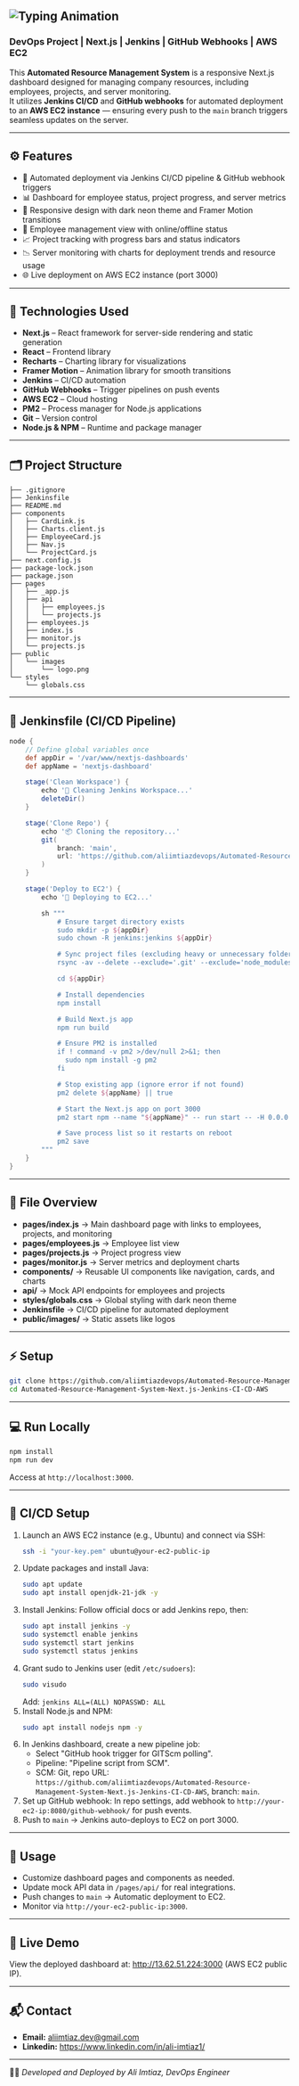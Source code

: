 ![Typing Animation](https://readme-typing-svg.herokuapp.com/?font=Righteous&color=9D4EDD&size=35&center=true&vCenter=true&width=600&height=70&duration=3000&lines=Automated+Resource+Management;Next.js+Dashboard;Jenkins+CI/CD+on+AWS;)
---
### **DevOps Project | Next.js | Jenkins | GitHub Webhooks | AWS EC2**

This **Automated Resource Management System** is a responsive Next.js dashboard designed for managing company resources, including employees, projects, and server monitoring.  
It utilizes **Jenkins CI/CD** and **GitHub webhooks** for automated deployment to an **AWS EC2 instance** — ensuring every push to the `main` branch triggers seamless updates on the server.

---

## ⚙️ Features
- 🔄 Automated deployment via Jenkins CI/CD pipeline & GitHub webhook triggers  
- 📊 Dashboard for employee status, project progress, and server metrics  
- 📱 Responsive design with dark neon theme and Framer Motion transitions  
- 👥 Employee management view with online/offline status  
- 📈 Project tracking with progress bars and status indicators  
- 📉 Server monitoring with charts for deployment trends and resource usage  
- 🌐 Live deployment on AWS EC2 instance (port 3000)

---

## 🧰 Technologies Used
- **Next.js** – React framework for server-side rendering and static generation  
- **React** – Frontend library  
- **Recharts** – Charting library for visualizations  
- **Framer Motion** – Animation library for smooth transitions  
- **Jenkins** – CI/CD automation  
- **GitHub Webhooks** – Trigger pipelines on push events  
- **AWS EC2** – Cloud hosting  
- **PM2** – Process manager for Node.js applications  
- **Git** – Version control  
- **Node.js & NPM** – Runtime and package manager  

---

## 🗂️ Project Structure
```plaintext
├── .gitignore
├── Jenkinsfile
├── README.md
├── components
│   ├── CardLink.js
│   ├── Charts.client.js
│   ├── EmployeeCard.js
│   ├── Nav.js
│   └── ProjectCard.js
├── next.config.js
├── package-lock.json
├── package.json
├── pages
│   ├── _app.js
│   ├── api
│   │   ├── employees.js
│   │   └── projects.js
│   ├── employees.js
│   ├── index.js
│   ├── monitor.js
│   └── projects.js
├── public
│   └── images
│       └── logo.png
└── styles
    └── globals.css
```

---

## 🧩 Jenkinsfile (CI/CD Pipeline)
```groovy
node {
    // Define global variables once
    def appDir = '/var/www/nextjs-dashboards'
    def appName = 'nextjs-dashboard'

    stage('Clean Workspace') {
        echo '🧹 Cleaning Jenkins Workspace...'
        deleteDir()
    }

    stage('Clone Repo') {
        echo '📦 Cloning the repository...'
        git(
            branch: 'main',
            url: 'https://github.com/aliimtiazdevops/Automated-Resource-Management-System-Next.js-Jenkins-CI-CD-AWS'
        )
    }

    stage('Deploy to EC2') {
        echo '🚀 Deploying to EC2...'

        sh """
            # Ensure target directory exists
            sudo mkdir -p ${appDir}
            sudo chown -R jenkins:jenkins ${appDir}

            # Sync project files (excluding heavy or unnecessary folders)
            rsync -av --delete --exclude='.git' --exclude='node_modules' ./ ${appDir}

            cd ${appDir}

            # Install dependencies
            npm install

            # Build Next.js app
            npm run build

            # Ensure PM2 is installed
            if ! command -v pm2 >/dev/null 2>&1; then
              sudo npm install -g pm2
            fi

            # Stop existing app (ignore error if not found)
            pm2 delete ${appName} || true

            # Start the Next.js app on port 3000
            pm2 start npm --name "${appName}" -- run start -- -H 0.0.0.0 -p 3000

            # Save process list so it restarts on reboot
            pm2 save
        """
    }
}
```

---

## 🧱 File Overview
- **pages/index.js** → Main dashboard page with links to employees, projects, and monitoring  
- **pages/employees.js** → Employee list view  
- **pages/projects.js** → Project progress view  
- **pages/monitor.js** → Server metrics and deployment charts  
- **components/** → Reusable UI components like navigation, cards, and charts  
- **api/** → Mock API endpoints for employees and projects  
- **styles/globals.css** → Global styling with dark neon theme  
- **Jenkinsfile** → CI/CD pipeline for automated deployment  
- **public/images/** → Static assets like logos  

---

## ⚡ Setup
```bash
git clone https://github.com/aliimtiazdevops/Automated-Resource-Management-System-Next.js-Jenkins-CI-CD-AWS.git
cd Automated-Resource-Management-System-Next.js-Jenkins-CI-CD-AWS
```

---

## 💻 Run Locally
```bash
npm install
npm run dev
```
Access at `http://localhost:3000`.

---

## 🧩 CI/CD Setup
1. Launch an AWS EC2 instance (e.g., Ubuntu) and connect via SSH:  
   ```bash
   ssh -i "your-key.pem" ubuntu@your-ec2-public-ip
   ```  
2. Update packages and install Java:  
   ```bash
   sudo apt update
   sudo apt install openjdk-21-jdk -y
   ```  
3. Install Jenkins: Follow official docs or add Jenkins repo, then:  
   ```bash
   sudo apt install jenkins -y
   sudo systemctl enable jenkins
   sudo systemctl start jenkins
   sudo systemctl status jenkins
   ```  
4. Grant sudo to Jenkins user (edit `/etc/sudoers`):  
   ```bash
   sudo visudo
   ```  
   Add: `jenkins ALL=(ALL) NOPASSWD: ALL`  
5. Install Node.js and NPM:  
   ```bash
   sudo apt install nodejs npm -y
   ```  
6. In Jenkins dashboard, create a new pipeline job:  
   - Select "GitHub hook trigger for GITScm polling".  
   - Pipeline: "Pipeline script from SCM".  
   - SCM: Git, repo URL: `https://github.com/aliimtiazdevops/Automated-Resource-Management-System-Next.js-Jenkins-CI-CD-AWS`, branch: `main`.  
7. Set up GitHub webhook: In repo settings, add webhook to `http://your-ec2-ip:8080/github-webhook/` for push events.  
8. Push to `main` → Jenkins auto-deploys to EC2 on port 3000.

---

## 🧠 Usage
- Customize dashboard pages and components as needed.  
- Update mock API data in `/pages/api/` for real integrations.  
- Push changes to `main` → Automatic deployment to EC2.  
- Monitor via `http://your-ec2-public-ip:3000`.

---

## 🔗 Live Demo
View the deployed dashboard at: http://13.62.51.224:3000 (AWS EC2 public IP).

---

## 📬 Contact
- **Email:** aliimtiaz.dev@gmail.com  
- **Linkedin:** https://www.linkedin.com/in/ali-imtiaz1/

---

🧑‍💻 *Developed and Deployed by Ali Imtiaz, DevOps Engineer*
